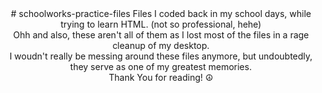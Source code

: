 <div align="center"># schoolworks-practice-files
Files I coded back in my school days, while trying to learn HTML. (not so professional, hehe)<br>
Ohh and also, these aren't all of them as I lost most of the files in a rage cleanup of my desktop.<br>
I woudn't really be messing around these files anymore, but undoubtedly, they serve as one of my greatest memories.<br>
Thank You for reading! ☮️</div>
